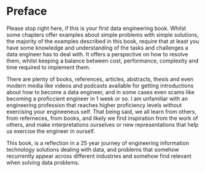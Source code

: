 # Preface

Please stop right here, if this is your first data engineering book. Whilst some chapters offer examples about simple problems with simple solutions, the majority of the examples described in this book, require that at least you have some knowledge and understanding of the tasks and challenges a data engineer has to deal with. It offers a perspective on how to resolve them, whilst keeping a balance between cost, performance, complexity and time required to implement them.

There are plenty of books, references, articles, abstracts, thesis and even modern media like videos and podcasts available for getting introductions about how to become a data engineer, and in some cases even scams like becoming a proficcient engineer in 1 week or so. I am unfamiliar with an engineering profession that reaches higher proficiency levels without exercising your engineeneus self. That being said, we all learn from others, from referneces, from books, and likely we find inspiration from the work of others, and make interpretations ourselves or new representations that help us exercise the engineer in ourself.

This book, is a reflection in a 25 year journey of engineering information technology solutions dealing with data, and problems that somehow recurrently appear across different industries and somehow find relevant when solving data problems.

